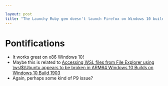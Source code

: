 ```yaml
---

layout: post
title: "The Launchy Ruby gem doesn't launch Firefox on Windows 10 build 1903 ARM64"
---
```


# Pontifications

* It works great on x86 Windows 10!
* Maybe this is related to [Accessing WSL files from File Explorer using  \\wsl$\Ubuntu appears to be broken in ARM64 Windows 10 Builds on Windows  10 Build 1903](http://rolandtanglao.com/2019/05/30/p2-accessing-wsl-files-from-file-explorer-using-wsl-file-explorer-arm64-windows10-build-1903/)
* Again, perhaps some kind of P9 issue?

